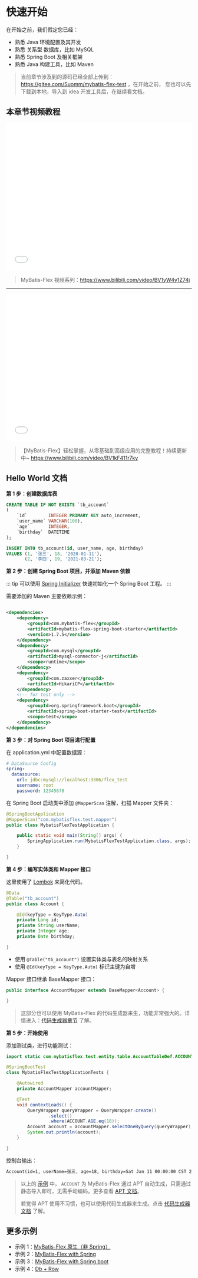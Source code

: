 # 快速开始

在开始之前，我们假定您已经：

- 熟悉 Java 环境配置及其开发
- 熟悉 关系型 数据库，比如 MySQL
- 熟悉 Spring Boot 及相关框架
- 熟悉 Java 构建工具，比如 Maven

> 当前章节涉及到的源码已经全部上传到：https://gitee.com/Suomm/mybatis-flex-test ，在开始之前，
> 您也可以先下载到本地，导入到 idea 开发工具后，在继续看文档。



## 本章节视频教程


<iframe width="100%" height="400px" src="//player.bilibili.com/player.html?aid=955526987&bvid=BV1yW4y1Z74j&cid=1187300793&page=1&autoplay=no" scrolling="no" border="0" frameborder="no" framespacing="0" allowfullscreen="true"> </iframe>

> MyBatis-Flex 视频系列：https://www.bilibili.com/video/BV1yW4y1Z74j


----


<iframe width="100%" height="400px"  src="//player.bilibili.com/player.html?aid=275259298&bvid=BV1kF411r7ky&cid=1250754184&page=5&autoplay=no" scrolling="no" border="0" frameborder="no" framespacing="0" allowfullscreen="true"> </iframe>

> 【MyBatis-Flex】轻松掌握，从零基础到高级应用的完整教程！持续更新中~ https://www.bilibili.com/video/BV1kF411r7ky



## Hello World 文档


**第 1 步：创建数据库表**

```sql
CREATE TABLE IF NOT EXISTS `tb_account`
(
    `id`        INTEGER PRIMARY KEY auto_increment,
    `user_name` VARCHAR(100),
    `age`       INTEGER,
    `birthday`  DATETIME
);

INSERT INTO tb_account(id, user_name, age, birthday)
VALUES (1, '张三', 18, '2020-01-11'),
       (2, '李四', 19, '2021-03-21');
```

**第 2 步：创建 Spring Boot 项目，并添加 Maven 依赖**

::: tip
可以使用 [Spring Initializer](https://start.spring.io/) 快速初始化一个 Spring Boot 工程。
:::

需要添加的 Maven 主要依赖示例：

```xml

<dependencies>
    <dependency>
        <groupId>com.mybatis-flex</groupId>
        <artifactId>mybatis-flex-spring-boot-starter</artifactId>
        <version>1.7.5</version>
    </dependency>
    <dependency>
        <groupId>com.mysql</groupId>
        <artifactId>mysql-connector-j</artifactId>
        <scope>runtime</scope>
    </dependency>
    <dependency>
        <groupId>com.zaxxer</groupId>
        <artifactId>HikariCP</artifactId>
    </dependency>
    <!-- for test only -->
    <dependency>
        <groupId>org.springframework.boot</groupId>
        <artifactId>spring-boot-starter-test</artifactId>
        <scope>test</scope>
    </dependency>
</dependencies>
```

**第 3 步：对 Spring Boot 项目进行配置**

在 application.yml 中配置数据源：

```yaml
# DataSource Config
spring:
  datasource:
    url: jdbc:mysql://localhost:3306/flex_test
    username: root
    password: 12345678
```

在 Spring Boot 启动类中添加 `@MapperScan` 注解，扫描 Mapper 文件夹：

```java
@SpringBootApplication
@MapperScan("com.mybatisflex.test.mapper")
public class MybatisFlexTestApplication {

    public static void main(String[] args) {
        SpringApplication.run(MybatisFlexTestApplication.class, args);
    }

}
```

**第 4 步：编写实体类和 Mapper 接口**

这里使用了 [Lombok](https://www.projectlombok.org/) 来简化代码。

```java
@Data
@Table("tb_account")
public class Account {

    @Id(keyType = KeyType.Auto)
    private Long id;
    private String userName;
    private Integer age;
    private Date birthday;

}
```

- 使用 `@Table("tb_account")` 设置实体类与表名的映射关系
- 使用 `@Id(keyType = KeyType.Auto)` 标识主键为自增

Mapper 接口继承 BaseMapper 接口：

```java
public interface AccountMapper extends BaseMapper<Account> {

}
```

> 这部分也可以使用 MyBatis-Flex 的代码生成器来生，功能非常强大的。详情进入：[代码生成器章节](../others/codegen.md) 了解。


**第 5 步：开始使用**

添加测试类，进行功能测试：

```java
import static com.mybatisflex.test.entity.table.AccountTableDef.ACCOUNT;

@SpringBootTest
class MybatisFlexTestApplicationTests {

    @Autowired
    private AccountMapper accountMapper;

    @Test
    void contextLoads() {
        QueryWrapper queryWrapper = QueryWrapper.create()
                .select()
                .where(ACCOUNT.AGE.eq(18));
        Account account = accountMapper.selectOneByQuery(queryWrapper);
        System.out.println(account);
    }

}
```

控制台输出：

```txt
Account(id=1, userName=张三, age=18, birthday=Sat Jan 11 00:00:00 CST 2020)
```

> 以上的 [示例](https://gitee.com/Suomm/mybatis-flex-test) 中， `ACCOUNT` 为 MyBatis-Flex 通过 APT
> 自动生成，只需通过静态导入即可，无需手动编码。更多查看 [APT 文档](../others/apt.md)。
>
> 若觉得 APT 使用不习惯，也可以使用代码生成器来生成。点击 [代码生成器文档](../others/codegen.md) 了解。

## 更多示例

- 示例 1：[MyBatis-Flex 原生（非 Spring）](https://gitee.com/mybatis-flex/mybatis-flex-samples)
- 示例 2：[MyBatis-Flex with Spring](https://gitee.com/mybatis-flex/mybatis-flex-samples)
- 示例 3：[MyBatis-Flex with Spring boot](https://gitee.com/mybatis-flex/mybatis-flex-samples)
- 示例 4：[Db + Row](https://gitee.com/mybatis-flex/mybatis-flex/blob/main/mybatis-flex-test/mybatis-flex-native-test/src/main/java/com/mybatisflex/test/DbTestStarter.java)
